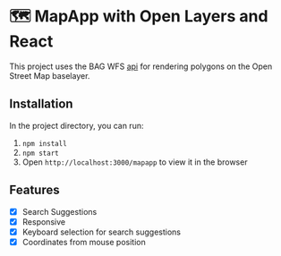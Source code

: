 # 🗺️ MapApp with Open Layers and React

This project uses the BAG WFS [api](https://geodata.nationaalgeoregister.nl/bag/wfs/v1_1?request=getCapabilities&service=WFS) for rendering polygons on the Open Street Map baselayer.

## Installation

In the project directory, you can run:

1. `npm install`
2. `npm start`
3. Open `http://localhost:3000/mapapp` to view it in the browser

## Features
- [x] Search Suggestions
- [x] Responsive
- [x] Keyboard selection for search suggestions
- [x] Coordinates from mouse position
